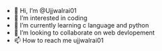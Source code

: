 - 👋 Hi, I’m @Ujjwalrai01
- 👀 I’m interested in coding
- 🌱 I’m currently learning c language and python
- 💞️ I’m looking to collaborate on web devlopement
- 📫 How to reach me ujjwalrai01

<!---
Ujjwalrai01/Ujjwalrai01 is a ✨ special ✨ repository because its `README.md` (this file) appears on your GitHub profile.
You can click the Preview link to take a look at your changes.
--->
